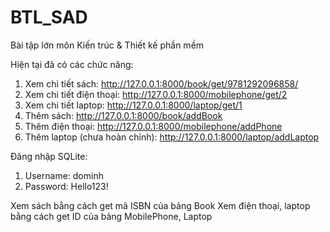 # BTL_SAD
Bài tập lớn môn Kiến trúc &amp; Thiết kế phần mềm

Hiện tại đã có các chức năng:
1. Xem chi tiết sách: http://127.0.0.1:8000/book/get/9781292096858/
2. Xem chi tiết điện thoại: http://127.0.0.1:8000/mobilephone/get/2
3. Xem chi tiết laptop: http://127.0.0.1:8000/laptop/get/1
4. Thêm sách: http://127.0.0.1:8000/book/addBook
5. Thêm điện thoại: http://127.0.0.1:8000/mobilephone/addPhone
6. Thêm laptop (chưa hoàn chỉnh): http://127.0.0.1:8000/laptop/addLaptop

Đăng nhập SQLite:
1. Username: dominh
2. Password: Hello123!

Xem sách bằng cách get mã ISBN của bảng Book
Xem điện thoại, laptop bằng cách get ID của bảng MobilePhone, Laptop